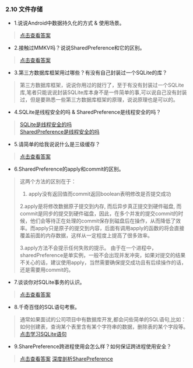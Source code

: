 ### 2.10 文件存储

- 1.说说Android中数据持久化的方式 & 使用场景。

> [点击查看答案](https://www.cnblogs.com/plokmju/p/Android_Storage.html)

- 2.接触过MMKV吗？说说SharedPreference和它的区别。

> [点击查看答案](https://www.jianshu.com/p/92bcb77f8eca)

- 3.第三方数据库框架用过哪些？有没有自己封装过一个SQLite的库？

> 第三方数据库框架，说说你用过的就行了，至于有没有封装过一个SQLite库,笔者只能说说封装SQLite库本身不是一件简单的事,可以说自己没有封装过，但是要熟悉一些第三方数据库框架的原理，说说原理也是可以的。

- 4.SQLite是线程安全的吗 & SharedPreference是线程安全的吗？

> [SQLite是线程安全的吗](https://blog.csdn.net/u011342466/article/details/79740086)  
> [SharedPreference是线程安全的吗](https://www.cnblogs.com/mingfeng002/p/5970221.html)

- 5.请简单的给我说说什么是三级缓存？

> [点击查看答案](https://www.cnblogs.com/huangjie123/p/6130665.html)

- 6.SharedPreference的apply和commit的区别。

>这两个方法的区别在于：
>1. apply没有返回值而commit返回boolean表明修改是否提交成功
>
>2.apply是将修改数据原子提交到内存, 而后异步真正提交到硬件磁盘, 而commit是同步的提交到硬件磁盘，因此，在多个并发的提交commit的时候，他们会等待正在处理的commit保存到磁盘后在操作，从而降低了效率。而apply只是原子的提交到内容，后面有调用apply的函数的将会直接覆盖前面的内存数据，这样从一定程度上提高了很多效率。
>
>3.apply方法不会提示任何失败的提示。
由于在一个进程中，sharedPreference是单实例，一般不会出现并发冲突，如果对提交的结果不关心的话，建议使用apply，当然需要确保提交成功且有后续操作的话，还是需要用commit的。

- 7.谈谈你对SQLite事务的认识。

> [点击查看答案](http://www.runoob.com/sqlite/sqlite-transaction.html)

- 8.千奇百怪的SQL语句考察。

> 通常如果面试的公司项目中有数据库开发,都会问些简单的SQL语句,比如：如何创建表，查询某个表里含有某个字符串的数据，删除表的某个字段等。
> [点击学习SQLite语句](http://www.runoob.com/sqlite/sqlite-syntax.html)

- 9.SharePreference跨进程使用会怎么样？如何保证跨进程使用安全？

> [点击查看答案](http://www.cnblogs.com/mzhou/p/3941008.html)
> [深度剖析SharePreference](http://www.cnblogs.com/wenjianes/p/10114394.html)